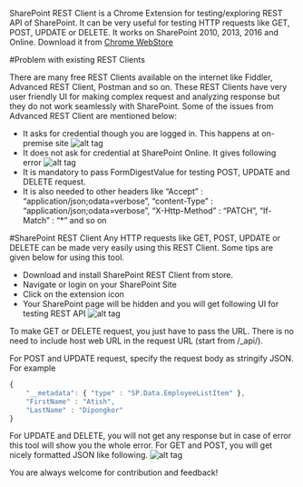  SharePoint REST Client is a Chrome Extension for testing/exploring REST API of SharePoint. It can be very useful for testing HTTP requests like GET, POST, UPDATE or DELETE. It works on SharePoint 2010, 2013, 2016 and Online.
Download it from [Chrome WebStore](https://chrome.google.com/webstore/detail/sp-rest-client/ojnaikgchcnginnmkmkonmdglhjikokd)

#Problem with existing REST Clients

There are many free REST Clients available on the internet like Fiddler, Advanced REST Client, Postman and so on. 
These REST Clients have very user friendly UI for making complex request and analyzing response but they do not work seamlessly with SharePoint. 
Some of the issues from Advanced REST Client are mentioned below:

* It asks for credential though you are logged in. This happens at on-premise site
![alt tag](http://i.imgur.com/vD57pHN.png)
* It does not ask for credential at SharePoint Online. It gives following error
![alt tag](http://i.imgur.com/nejKYhT.png)
* It is mandatory to pass FormDigestValue for testing POST, UPDATE and DELETE request.
* It is also needed to other headers like “Accept” : “application/json;odata=verbose”, “content-Type” : “application/json;odata=verbose”,  “X-Http-Method” : “PATCH”, “If-Match” : “*” and so on

#SharePoint REST Client
Any HTTP requests like GET, POST, UPDATE or DELETE can be made very easily using this REST Client. Some tips are given below for using this tool.

* Download and install SharePoint REST Client from store.
* Navigate or login on your SharePoint Site
* Click on the extension icon
* Your SharePoint page will be hidden and you will get following UI for testing REST API
![alt tag](http://i.imgur.com/gntSIAl.png)

To make GET or DELETE request, you just have to pass the URL. There is no need to include host web URL in the request URL (start from /_api/).

For POST and UPDATE request, specify the request body as stringify JSON. For example

```javascript
{
    "__metadata": { "type" : "SP.Data.EmployeeListItem" },
    "FirstName" : "Atish",
    "LastName" : "Dipongkor"
}
```
For UPDATE and DELETE, you will not get any response but in case of error this tool will show you the whole error. For GET and POST, you will get nicely formatted JSON like following.
![alt tag](http://i.imgur.com/Z825Tlv.png)

You are always welcome for contribution and feedback!
